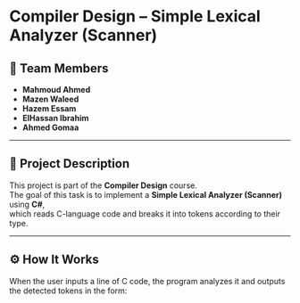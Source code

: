# Compiler Design – Simple Lexical Analyzer (Scanner)

## 👥 Team Members
- **Mahmoud Ahmed**
- **Mazen Waleed**
- **Hazem Essam**
- **ElHassan Ibrahim**
- **Ahmed Gomaa**

---

## 📘 Project Description
This project is part of the **Compiler Design** course.  
The goal of this task is to implement a **Simple Lexical Analyzer (Scanner)** using **C#**,  
which reads C-language code and breaks it into tokens according to their type.

---

## ⚙️ How It Works
When the user inputs a line of C code, the program analyzes it and outputs the detected tokens in the form:
